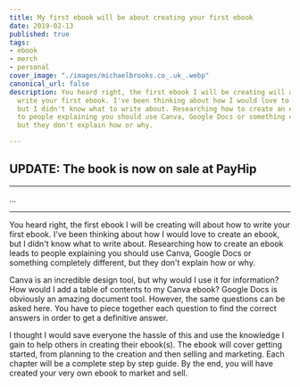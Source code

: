 ```yaml
---
title: My first ebook will be about creating your first ebook
date: 2019-02-13
published: true
tags:
- ebook
- merch
- personal
cover_image: "./images/michaelbrooks.co_.uk_.webp"
canonical_url: false
description: You heard right, the first ebook I will be creating will about how to
  write your first ebook. I've been thinking about how I would love to create an ebook,
  but I didn't know what to write about. Researching how to create an ebook leads
  to people explaining you should use Canva, Google Docs or something completely different,
  but they don't explain how or why.

---
```

## UPDATE: The book is now on sale at PayHip

***

<div class="payhip-embed-page" data-key="REwe">...</div><script type="text/javascript" src="https://payhip.com/embed-page.js?v=24u68984"></script>

***

You heard right, the first ebook I will be creating will about how to write your first ebook. I've been thinking about how I would love to create an ebook, but I didn't know what to write about. Researching how to create an ebook leads to people explaining you should use Canva, Google Docs or something completely different, but they don't explain how or why.

Canva is an incredible design tool, but why would I use it for information? How would I add a table of contents to my Canva ebook? Google Docs is obviously an amazing document tool. However, the same questions can be asked here. You have to piece together each question to find the correct answers in order to get a definitive answer.

I thought I would save everyone the hassle of this and use the knowledge I gain to help others in creating their ebook(s). The ebook will cover getting started, from planning to the creation and then selling and marketing. Each chapter will be a complete step by step guide. By the end, you will have created your very own ebook to market and sell.